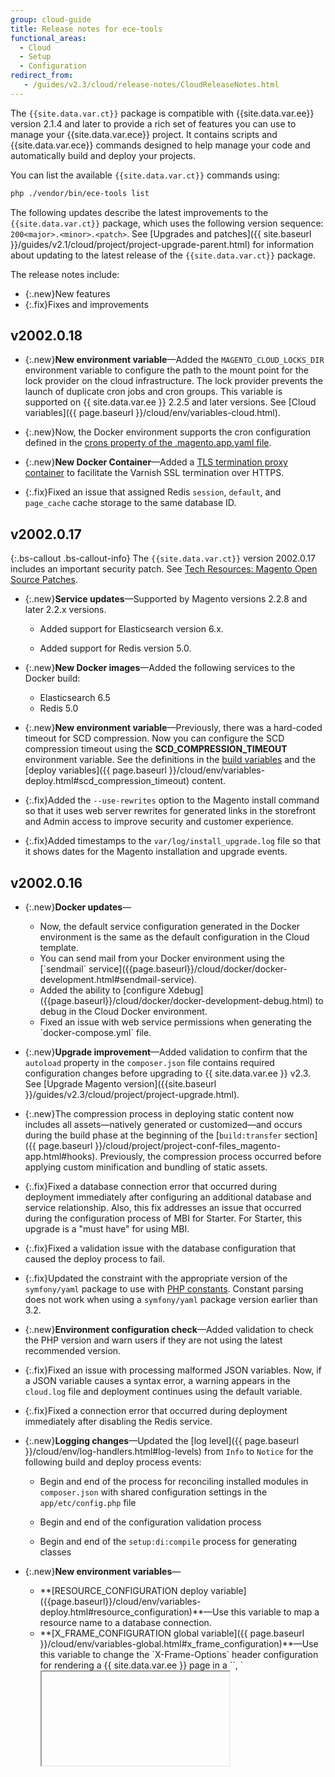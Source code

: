 ```yaml
---
group: cloud-guide
title: Release notes for ece-tools
functional_areas:
  - Cloud
  - Setup
  - Configuration
redirect_from:
   - /guides/v2.3/cloud/release-notes/CloudReleaseNotes.html
---
```

<!-- 2.2 release notes -->

<!-- Assigning liquid variables for placeholder values
{% assign base_url = "{{base_url}}" %}
{% assign unsecure_base_url = "{{unsecure_base_url}}" %}
-->

The `{{site.data.var.ct}}` package is compatible with {{site.data.var.ee}} version 2.1.4 and later to provide a rich set of features you can use to manage your {{site.data.var.ece}} project. It contains scripts and {{site.data.var.ece}} commands designed to help manage your code and automatically build and deploy your projects.

You can list the available `{{site.data.var.ct}}` commands using:

```bash
php ./vendor/bin/ece-tools list
```

The following updates describe the latest improvements to the `{{site.data.var.ct}}` package, which uses the following version sequence: `200<major>.<minor>.<patch>`. See [Upgrades and patches]({{ site.baseurl }}/guides/v2.1/cloud/project/project-upgrade-parent.html) for information about updating to the latest release of the `{{site.data.var.ct}}` package.

The release notes include:

-   {:.new}New features
-   {:.fix}Fixes and improvements

## v2002.0.18

-   {:.new}<!-- MAGECLOUD-3135 -->**New environment variable**—Added the `MAGENTO_CLOUD_LOCKS_DIR` environment variable to configure the path to the mount point for the lock provider on the cloud infrastructure. The lock provider prevents the launch of duplicate cron jobs and cron groups. This variable is supported on {{ site.data.var.ee }} 2.2.5 and later versions. See [Cloud variables]({{ page.baseurl }}/cloud/env/variables-cloud.html).

-   {:.new}<!-- MAGECLOUD-3150 -->Now, the Docker environment supports the cron configuration defined in the [crons property of the .magento.app.yaml file]({{page.baseurl}}/cloud/project/project-conf-files_magento-app.html#crons).

-   {:.new}<!-- MAGECLOUD-2890 -->**New Docker Container**—Added a [TLS termination proxy container]({{page.baseurl}}/cloud/docker/docker-development.html#varnish-container) to facilitate the Varnish SSL termination over HTTPS.

-   {:.fix}<!-- MAGECLOUD-3172 -->Fixed an issue that assigned Redis `session`, `default`, and `page_cache` cache storage to the same database ID.

## v2002.0.17

{:.bs-callout .bs-callout-info}
The `{{site.data.var.ct}}` version 2002.0.17 includes an important security patch. See [Tech Resources: Magento Open Source Patches](https://magento.com/tech-resources/download#download2288).

-   {:.new}**Service updates**—Supported by Magento versions 2.2.8 and later 2.2.x versions.

    -   <!-- MAGECLOUD-3196 -->Added support for Elasticsearch version 6.x.

    -   Added support for Redis version 5.0.

-   {:.new}**New Docker images**—Added the following services to the Docker build:

    -   <!-- MAGECLOUD-3196 -->Elasticsearch 6.5

    -   <!-- MAGECLOUD-3223 -->Redis 5.0

-   {:.new}<!-- MAGECLOUD-2870 -->**New environment variable**—Previously, there was a hard-coded timeout for SCD compression. Now you can configure the SCD compression timeout using the **SCD_COMPRESSION_TIMEOUT** environment variable. See the definitions in the [build variables]({{page.baseurl}}/cloud/env/variables-build.html#scd_compression_timeout) and the [deploy variables]({{ page.baseurl }}/cloud/env/variables-deploy.html#scd_compression_timeout) content.

-   {:.fix}<!-- MAGECLOUD-3246 -->Added the `--use-rewrites` option to the Magento install command so that it uses web server rewrites for generated links in the storefront and Admin access to improve security and customer experience.

-   {:.fix}<!-- MAGECLOUD-2895 -->Added timestamps to the `var/log/install_upgrade.log` file so that it shows dates for the Magento installation and upgrade events.

## v2002.0.16

-   {:.new}**Docker updates**—

    -   <!-- MAGECLOUD-3025 -->Now, the default service configuration generated in the Docker environment is the same as the default configuration in the Cloud template.

    -   <!-- MAGECLOUD-2907 -->You can send mail from your Docker environment using the [`sendmail` service]({{page.baseurl}}/cloud/docker/docker-development.html#sendmail-service).

    -   <!-- MAGECLOUD-2891 -->Added the ability to [configure Xdebug]({{page.baseurl}}/cloud/docker/docker-development-debug.html) to debug in the Cloud Docker environment.

    -   <!-- MAGECLOUD-2883 -->Fixed an issue with web service permissions when generating the `docker-compose.yml` file.

-   {:.new}<!-- MAGECLOUD-2392 -->**Upgrade improvement**—Added validation to confirm that the `autoload` property in the `composer.json` file contains required configuration changes before upgrading to {{ site.data.var.ee }} v2.3. See [Upgrade Magento version]({{site.baseurl }}/guides/v2.3/cloud/project/project-upgrade.html).

-   {:.new}<!-- MAGECLOUD-3104 -->The compression process in deploying static content now includes all assets—natively generated or customized—and occurs during the build phase at the beginning of the [`build:transfer` section]({{ page.baseurl }}/cloud/project/project-conf-files_magento-app.html#hooks). Previously, the compression process occurred before applying custom minification and bundling of static assets.

-   {:.fix}<!-- MAGECLOUD-3035 -->Fixed a database connection error that occurred during deployment immediately after configuring an additional database and service relationship. Also, this fix addresses an issue that occurred during the configuration process of MBI for Starter. For Starter, this upgrade is a "must have" for using MBI.

-   {:.fix}<!-- MAGECLOUD-3003 -->Fixed a validation issue with the database configuration that caused the deploy process to fail.

-   {:.fix}<!-- MAGECLOUD-2956 -->Updated the constraint with the appropriate version of the `symfony/yaml` package to use with [PHP constants]({{page.baseurl}}/cloud/project/magento-env-yaml.html#php-constants). Constant parsing does not work when using a `symfony/yaml` package version earlier than 3.2.

-   {:.new}<!--MAGECLOUD-2903-->**Environment configuration check**—Added validation to check the PHP version and warn users if they are not using the latest recommended version.

-   {:.fix}<!-- MAGECLOUD-2851 -->Fixed an issue with processing malformed JSON variables. Now, if a JSON variable causes a syntax error, a warning appears in the `cloud.log` file and deployment continues using the default variable.

-   {:.fix}<!-- MAGECLOUD-2747 -->Fixed a connection error that occurred during deployment immediately after disabling the Redis service.

-   {:.new}<!--MAGECLOUD-2925-->**Logging changes**—Updated the [log level]({{ page.baseurl }}/cloud/env/log-handlers.html#log-levels) from `Info` to `Notice` for the following build and deploy process events:

    -   Begin and end of the process for reconciling installed modules in `composer.json` with shared configuration settings in the `app/etc/config.php` file

    -   Begin and end of the configuration validation process

    -   Begin and end of the `setup:di:compile` process for generating classes

-   {:.new}**New environment variables**—

    -   <!-- MAGECLOUD-3026 & MAGECLOUD-2963-->**[RESOURCE_CONFIGURATION deploy variable]({{page.baseurl}}/cloud/env/variables-deploy.html#resource_configuration)**—Use this variable to map a resource name to a database connection. 

    -   <!-- MAGECLOUD-3048 -->**[X_FRAME_CONFIGURATION global variable]({{ page.baseurl }}/cloud/env/variables-global.html#x_frame_configuration)**—Use this variable to change the `X-Frame-Options` header configuration for rendering a {{ site.data.var.ee }} page in a `<frame>`, `<iframe>`, or `<object>`.

-   {:.fix}**Environment variable updates**—Changed the following environment variables:

    -  <!-- MAGECLOUD-2466 -->**[WARM_UP_PAGES]({{ page.baseurl }}/cloud/env/variables-post-deploy.html)**—Added the capability to preload the cache for specified pages on all domains defined for a {{ site.data.var.ee }} store. Previously, if your site was configured with multiple domains, the post-deploy process failed to preload the cache for the specified pages on non-default domains and returned the following error in the post-deploy log: `ERROR: Warming up failed: <uri>`

    -  <!-- MAGECLOUD-2823 -->**SCD_COMPRESSION_LEVEL**—Updated the documentation and the sample `.magento.env.yaml` file with the correct default values for SCD compression level. See the definitions in the [build variables]({{page.baseurl}}/cloud/env/variables-build.html#scd_compression_level) and the [deploy variables]({{ page.baseurl }}/cloud/env/variables-deploy.html#scd_compression_level) content.

    -   <!--MAGECLOUD-2882-->**SCD_EXCLUDE_THEMES**——This environment variable is deprecated. Use the SCD_MATRIX variable to control theme configuration. See the definitions in the [build variables]({{page.baseurl}}/cloud/env/variables-build.html#scd_exclude_themes) and the [deploy variables]({{ page.baseurl }}/cloud/env/variables-deploy.html#scd_exclude_themes) content.

    -   <!-- MAGECLOUD-2904 -->**SCD\_MATRIX**—Fixed the validation process to prevent a problem that occurred when the SCD_MATRIX ignored a theme value that contained different character cases. See the definitions in the [build variables]({{page.baseurl}}/cloud/env/variables-build.html#scd_matrix) and the [deploy variables]({{ page.baseurl }}/cloud/env/variables-deploy.html#scd_matrix) content.

    -   <!-- MAGECLOUD-2573/MAGECLOUD-2848 -->**ADMIN variables**—

        -  Improved security when managing credentials for the Magento Admin user using environment variables. You can no longer use the ADMIN_EMAIL, ADMIN_USERNAME, and ADMIN_PASSWORD environment variables to override admin credentials during upgrades. If you cannot access the Admin panel, use the *Forgot password* feature or the Magento CLI `admin:user:create` command to create a new admin user. See [Access your Magento Admin panel]({{ page.baseurl }}/cloud/onboarding/onboarding-tasks.html#admin).

        -  ADMIN_EMAIL is no longer required when upgrading or applying patches.

## v2002.0.15

-   {:.new}**Docker updates**—

    -   <!-- MAGECLOUD-2888 -->Now the Docker generator uses the services specified in the `.magento.app.yaml` and `.magento/services.yaml` configuration files when [building your Docker environment]({{page.baseurl}}/cloud/docker/docker-config.html). You can choose a different service version using build parameters.

    -   <!-- MAGECLOUD-2799 -->Added PHP 7.2 image—Added support for PHP 7.2 in Cloud Docker; updated the [Launch Docker configuration]({{ page.baseurl }}/cloud/docker/docker-config.html) to include the `docker:build --php` option to specify the version of PHP compatible with your Magento Commerce version.

    -   <!-- MAGECLOUD-2565 -->Added a [Cron container]({{page.baseurl}}/cloud/docker/docker-development.html#cron-container) based on the PHP-CLI image.

    -   Added the following services to the Docker build:

        -   <!-- MAGECLOUD-2567 & 2889-->RabbitMQ 3.5 and 3.7

        -   <!-- MAGECLOUD-2569 & 2887 -->ElasticSearch 1.7, 2.4, and 5.2

        -   <!-- MAGECLOUD-2886 -->Redis 3.2 and 4.0

    -   <!-- MAGECLOUD-2577 -->Now you have the DB dump capability when using the Cloud Docker [database container]({{page.baseurl}}/cloud/docker/docker-development.html#database-container). Also, you can [share files]({{page.baseurl}}/cloud/docker/docker-development.html#sharing-data-between-host-machine-and-container) between a host machine and a container using the `docker/mnt` directory.

-   {:.new}<!-- MAGECLOUD- 2575 -->**Configure with PHP constants**—Added support for [PHP constants]({{page.baseurl}}/cloud/project/magento-env-yaml.html#php-constants) in the `.magento.env.yaml` configuration file.

-   {:.new}<!--MAGECLOUD-2879-->**New environment variable**—By default, only the Production environment has Google Analytics enabled. You can enable Google Analytics on the Staging and Integration environments using the  [ENABLE_GOOGLE_ANALYTICS environment variable]({{page.baseurl}}/cloud/env/variables-deploy.html#enable_google_analytics).

-   {:.fix}<!-- MAGECLOUD-2923 -->Fixed an issue that removed customized cron configurations from the `env.php` file after a redeployment. Now, custom cron configurations safely remain in the `env.php` file.

-   {:.fix}<!-- MAGECLOUD-2919 -->Fixed inconsistencies in the messages and [log levels]({{ page.baseurl }}/cloud/env/log-handlers.html#log-levels) for build, deploy, and post-deploy phases. Increased beginning and ending log message levels from **info** to **notice** for all phases and sub-phases. Added beginning and ending log messages, where appropriate.

-   {:.fix}<!-- MAGECLOUD-2862 -->Fixed an issue involving cron processes that prevented the start of the post-deploy phase, when configured. Now, if you have the post-deploy hook enabled, the cron processes are enabled again at the beginning of the post-deploy phase.

-   {:.fix}<!--MAGECLOUD-2736-->Resolved an issue that prevented a successful installation of Magento when specifying a custom database configuration. Previously, the installation process used the database configuration from the [MAGENTO_CLOUD_RELATIONSHIP variable]({{page.baseurl}}/cloud/env/variables-cloud.html) even if you designated customized connection information in the [DATABASE_CONFIGURATION environment variable]({{page.baseurl}}/cloud/env/variables-deploy.html#database_configuration).

-   {:.fix}<!--MAGECLOUD-2740-->Corrected the `config:dump` command so that it includes each website locale in the `system` section of the `config.php` file.

-   {:.fix}<!--MAGECLOUD-2797-->Fixed an issue that resulted in _warm-up_ errors during the post-deploy phase by correcting the source base URL reference.

-   {:.fix}<!--MAGECLOUD-2850-->Fixed an issue that generated files improperly during the `setup:di:compile` process, which affected the Amazon Pay module.

## v2002.0.14

-   {:.new}<!--MAGECLOUD-2372-->**Verify Ideal State**—The `ideal-state` wizard now verifies the current configuration during each deployment and provides clear instructions for updating the configuration to achieve a faster, zero-downtime deployment.

-   {:.fix}<!--MAGECLOUD-2521-->**PCI Compliance**—Updated the messaging protocols for {{site.data.var.ece}} to require Transport Layer Security (TLS) version 1.2 when connecting with third-party messaging services. If you are using a message service that does not support TLS version 1.2, you must upgrade your service. Otherwise, the following error message displays when your {{site.data.var.ee}} application tries to connect to the message server to send an email: `Unable to connect via TLS`.

-   {:.new}<!--MAGECLOUD-2517-->**Deployment improvement**—Added validation to warn customers if a Staging or Production environment has `dev`, `debug`, or `debug_logging` options enabled to prevent performance issues caused by excessive logging activity.

-   {:.fix}**Deployment fixes**—

    -   <!--MAGECLOUD-2603-->Now maintenance mode is enabled at the start of the deploy phase and disabled at the end. If the deployment fails, the site remains in maintenance mode until the deployment issues are resolved. Previously, the site returned to production mode even if the deployment failed.

    -   Reworked the deploy phase validation checks to downgrade the error level for the following deployment issues from `CRITICAL` to `WARNING` so that the deployment completes. Previously, these issues caused the deployment to fail.

        -  Environment configuration contains incorrect values for deploy or cloud variables.

        -  <!--MAGECLOUD-2600-->The Elasticsearch version on the cloud infrastructure is incompatible with the version of the elasticsearch/elasticsearch module supported by {{ site.data.var.ece }}. See the [Elasticsearch troubleshooting article](https://support.magento.com/hc/en-us/articles/360015758471-Deployment-fails-or-interrupts-with-cloud-log-error-Elasticsearch-version-is-not-compatible-with-current-version-of-magento) in the Magento Support Knowledgebase.

    -   <!--MAGECLOUD-2173-->Fixed an issue with the shared configuration settings in the `app/etc/config.php` file that caused `recursion detected` errors during deployment.

-   {:.fix}**Cron-related fixes**—

    -   <!--MAGECLOUD-2602-->Fixed a cron scheduling issue that prevented jobs from running if you specify a cron frequency other than the default (1 minute).

    -   <!--MAGECLOUD--2537-->Fixed an issue in the deploy phase that allowed cron jobs to continue running during deployment, which can cause database locks and other critical issues. Now, all cron jobs are stopped before the deploy phase begins and restarted after the deployment completes.

    -   <!--MAGECLOUD-2501-->Fixed the cron job workflow in versions 2.2.x to unlock frozen cron jobs so that they can be stopped before beginning deployment. Previously, a frozen cron job caused the deployment to stall.

-   {:.fix}<!--MAGECLOUD-2527-->Changed the format of the `config.php` file generated by the `vendor/bin/ece-tools config:dump` command to use short array syntax and 4-space indentation to comply with Magento coding standards.

-   {:.fix}<!--MAGECLOUD-2607-->Fixed a deployment error that occurs when the `.magento.env.yaml` contains `{{ base_url }}` and `{{ unsecure_base_url }}` placeholders for web configurations instead of the default URL configuration for a {{site.data.var.ece}} project./

## v2002.0.13

-   {:.new}<!--MAGECLOUD-2169-->**Enable zero-downtime deployment**—Now {{site.data.var.ece}} queues requests with required database changes during deployment and applies the changes as soon as the deployment completes. Requests can be held for up to 5 minutes to ensure that no sessions are lost. See [Static content deployment options to reduce deployment downtime on Cloud](https://support.magento.com/hc/en-us/articles/360004861194-Static-content-deployment-options-to-reduce-deployment-downtime-on-Cloud).

-   {:.new}**Docker Compose for Cloud**—Made the following improvements to the [Docker setup and configuration]({{ page.baseurl }}/cloud/docker/docker-config.html) process:

    -   <!--MAGECLOUD-2359-->Added a command—`docker:config:convert` to convert PHP configuration files to Docker ENV format to simplify environment configuration. Now, you copy the PHP configuration files to the Docker directory and convert them to Docker ENV files. See [Launch Docker]({{ page.baseurl }}/cloud/docker/docker-config.html).

    -   <!--MAGECLOUD--2357-->The {{site.data.var.ece}} installation process now supports deploying to both read-only and read-write file systems to more closely emulate the Cloud file system. See [Configure Docker]({{ page.baseurl }}/cloud/docker/docker-config.html).

    -   <!--MAGECLOUD--2442-->**Redis service support**—Added a Redis image, which is deployed to a Docker container and configured automatically to work with your Docker installation.

    -   <!--MAGECLOUD--2358-->**Varnish service support**— Added a Varnish image, which is deployed automatically to a Docker container. After deployment, you can manually configure Varnish following Magento best practices. See [Configure and use Varnish]({{ page.baseurl }}/config-guide/varnish/config-varnish.html).

    -   <!--MAGECLOUD--2360-->Secure site access—Added SSL support to access your {{site.data.var.ee}} store and Admin panel.

-   {:.fix}<!--MAGECLOUD-2205-->**Improved {{site.data.var.ece}} extension support**—Downgraded the minimum version requirement for the guzzlehttp/guzzle package in the {{site.data.var.ece}} [composer.json file]({{ page.baseurl }}/cloud/reference/cloud-composer.html) to version 6.2 so that the `{{site.data.var.ct}}` package is compatible with more extensions.

-   {:.new}<!--MAGECLOUD-2363-->**Apply custom changes to your {{site.data.var.ee}} application during the build phase**—We split the build phase into two separate processes so that you can use hooks to apply custom changes to the generated static content before packaging the application for deployment. The *build:generate* process generates code, applies patches, and generates static content. The *build:transfer* process transfers the generated code and static content to the final destination. See [Application hooks]({{ page.baseurl }}/cloud/project/project-conf-files_magento-app.html#hooks).

-   {:.fix}**Environment configuration checks**—Improved validation of the environment configuration to warn customers about version incompatibilities and configuration errors before building and deploying {{site.data.var.ece}}.

    -   <!--MAGECLOUD-2183-->Added version-specific validation to identify unsupported or deprecated environment variables and values.

    -   <!--MAGECLOUD-2389-->Added an Elasticsearch compatibility check to warn users about Elasticsearch configuration issues. Now, the deployment fails if the version of Elasticsearch service on the server is incompatible with {{site.data.var.ee}}. Previously, the deployment succeeded even if the Elasticsearch version was incompatible, which caused product catalog issues after site deployment.

        You can resolve the incompatibility by [submitting a Support ticket]({{ page.baseurl }}/cloud/trouble/trouble.html) to upgrade Elasticsearch to a compatible version, or change the {{site.data.var.ee}} configuration to specify a compatible version of the Elasticsearch PHP client.

        -   For {{site.data.var.ee}} version 2.1.x to 2.2.2, upgrade Elasticsearch to version 2.4.

        -   For {{site.data.var.ee}} version 2.2.3 and later, upgrade Elasticsearch to version 5.2.

        -   If you have Elasticsearch 1.x or 2.x and do not want to upgrade, update the {{site.data.var.ee}} Elasticsearch PHP client version requirement in composer.json to `"elasticsearch/elasticsearch": "~2.0"`.

    -   <!--MAGECLOUD-2156-->Improved validation of environment variables to identify configuration settings that can cause conflicts during the build, deploy, and post-deploy phases. For example, a warning message displays during the install and upgrade process if the global setting for static content deployment conflicts with settings on the build or deploy phase.

-   {:.fix}**Environment variable updates**—Changed the following environment variables:

    -   <!--MAGECLOUD-2435-->**[SKIP_HTML_MINIFICATION global variable]({{ page.baseurl }}/cloud/env/variables-global.html#skip_html_minification)**—Changed the default value to `true` to enable on-demand HTML content minification, which minimizes downtime when deploying to Staging and Production environments. This configuration is required for zero-downtime deployments.

    -   <!--MAGECLOUD-1506-->**[CLEAN_STATIC_FILES deploy variable]({{ page.baseurl }}/cloud/env/variables-deploy.html#clean_static_files)**—Added the capability to manage the clean static files processing for static content generated during the build phase based on the CLEAN_STATIC_FILES environment variable setting. Previously, static content files generated during the build phase were always cleaned.

-   {:.fix}**Logging**—Made the following changes to improve log messages and reduce log size:

    -   <!--MAGECLOUD-2489-->Deployment failure log entries now include the command output from the operations that cause the failures even if your environment configuration does not specify debug level logging. See [`MIN_LOGGING_LEVEL`]({{page.baseurl}}/cloud/env/variables-global.html#min_logging_level).

    -   <!--MAGECLOUD-2209-->Added logging for deployment failures that occur when generated factories required by some extensions cannot be generated correctly because the file system is in a read-only state.

    -   <!--MAGECLOUD-2402-->Reduced the deploy log size and fixed formatting issues caused by setup commands that use the interactive progress bar.

    -   <!--MAGECLOUD-2227-->Eliminated unnecessary verbosity and updated the priority levels for some log statements.

-   {:.fix}**Cron-specific fixes**—

    -   <!--MAGECLOUD-2427-->Changed the default cron job configuration settings for history lifetime from 3d (4320 min) to 1h (60 min) to prevent performance issues and deployment failures that can occur when the cron queue fills too quickly.

    -   <!--MAGECLOUD-2445-->Improved the cron job management process during the deploy phase to prevent database locks and other critical issues. Now, all cron jobs stop during the deploy phase and restart after deployment completes.

    -   <!--MAGECLOUD-2464-->Fixed an issue with the locking mechanism for scheduling consumers launched by cron jobs in {{site.data.var.ee}} versions 2.2.0 and later to prevent cron jobs from launching duplicate consumers.

-   {:.fix}<!-- MAGECLOUD-2182-->Fixed an issue with the [static content compression process]({{ site.baseurl }}/guides/v2.2/cloud/env/variables-intro.html) (`gzip`) that caused `not overwritten` and `no such file or directory` errors when referencing the compressed file during the deployment process.

-   {:.fix}<!--MAGECLOUD-2444-->Fixed an issue that prevented the `php ./vendor/bin/ece-tools config:dump` command from removing redundant sections from the `config.php` file during the dump process if the store locale is not specified. Now you can easily move your configuration files between environments. After you update to `{{site.data.var.ct}}` v2002.0.13, regenerate older `config.php` files with the improved `config:dump` command. See [Configuration management for store settings]({{ page.baseurl }}/cloud/live/sens-data-over.html).

-   {:.fix}<!--MAGECLOUD-2556-->Fixed an issue that caused an error during the deploy phase if the route configuration in the `.magento/routes.yaml` file redirects from an [apex](https://blog.cloudflare.com/zone-apex-naked-domain-root-domain-cname-supp/) domain to a `www` domain.

-   {:.fix}<!--MAGECLOUD-2520-->Fixed an issue with the `_merge` option for the [`SEARCH_CONFIGURATION`]({{ page.baseurl }}/cloud/env/variables-deploy.html#search_configuration) variable that caused incorrect merge results if you do not include the `engine` parameter in the updated `.magento.env.yaml` configuration file. Now, the merge operation correctly overwrites only the values you specify in the updated `.magento.env.yaml` without requiring you to set the `engine` parameter.

-   {:.fix}<!-- MAGECLOUD-2515-->Fixed a Redis configuration issue that incorrectly enabled session locking for {{site.data.var.ece}} versions 2.2.1 and later, which can cause slow performance and timeouts. Now, session locking is disabled by default. The issue was caused by a change in the default behavior of the `disable_locking` parameter introduced in v1.3.4 of the Redis session handler package. See [colinmollenhour/php-redis-session-abstract package](https://github.com/colinmollenhour/php-redis-session-abstract).

## v2002.0.12

-   {:.new}<!-- MAGECLOUD-2250 -->**Docker Compose for Cloud**—Added a command—`docker:build`—to generate a [Docker Compose]({{ page.baseurl }}/cloud/docker/docker-config.html) configuration from the Cloud `{{site.data.var.ct}}` repository.

-   {:.new}<!-- MAGECLOUD-2019 -->**Change Locales**—Now you can [change store locale]({{page.baseurl}}/cloud/live/sens-data-over.html#change-locales) without the exporting and importing configuration process. While Magento is in Production and the SCD_ON_DEMAND is enabled, the Magento store and admin locale options are available.

-   {:.new}<!-- MAGECLOU-1998 -->**Site map and Robots**—Created a [workflow]({{ page.baseurl }}/cloud/trouble/robots-sitemap.html)to add a `robots.txt` file and generate a `sitemap.xml` file for a single domain configuration without requiring a change to the infrastructure.

-   {:.new}<!-- MAGECLOUD-1910 -->**Wizards**—Added two [wizards]({{ page.baseurl }}/cloud/env/smart-wizards.html) to help you with Cloud configuration:
    -  `ideal-state`—configure the ideal state for minimal deployment downtime
    -  `master-slave`—configure load balancing for database and Redis

-   {:.new}<!-- MAGECLOUD-1521 -->**Module Refresh**—Added a Cloud command—`module:refresh`—to enable modules that were disabled or not explicitly enabled, similar to the way that it is done automatically during a build. See [Build and deploy on local in Build phase]({{ page.baseurl }}/cloud/live/live-sanity-check.html#build).

-   {:.new}<!-- MAGECLOUD-2105 -->Added the ability to choose to merge or overwrite configuration for services using the `_merge` option in [CACHE]({{ page.baseurl }}/cloud/env/variables-deploy.html#cache_configuration), [SESSION]({{ page.baseurl }}/cloud/env/variables-deploy.html#session_configuration), [QUEUE]({{ page.baseurl }}/cloud/env/variables-deploy.html#queue_configuration), and [SEARCH]({{ page.baseurl }}/cloud/env/variables-deploy.html#search_configuration) configurations.

-   {:.new}<!-- MAGECLOUD-1908 -->**Environment Configuration sample file**—We added a `.magento.env.yaml` sample file to the ece-tools package that includes a detailed description and possible values for each environment variable.

    -   <!-- MAGECLOUD-1907 -->We also added a deep validation for the `.magento.env.yaml` configuration that prevents failures in the deployment process caused by unexpected values. When a failure occurs, you now receive a detailed error message that begins with: `Environment configuration is not valid. Please correct .magento.env.yaml file with next suggestions:`

-   {:.new}Added the following [**Environment variables**]({{ page.baseurl }}/cloud/env/variables-intro.html):

    -   <!-- MAGECLOUD-1501 -->Now you can define multiple locales for each theme using the new [SCD_MATRIX]({{ page.baseurl }}/cloud/env/variables-deploy.html#scd_matrix) environment variable, which reduces the amount of theme files to deploy.
    -   <!-- MAGECLOUD-2047 --> Added the [DATABASE_CONFIGURATION]({{ page.baseurl }}/cloud/env/variables-deploy.html#database_configuration) environment variable to customize your database connections for deployment.
    -   <!-- MAGECLOUD-2129 -->The new [MIN_LOGGING_LEVEL]({{ page.baseurl }}/cloud/env/variables-global.html#min_logging_level) variable overrides the minimum logging level for all output streams without making changes to the code.

-   {:.fix}Fixed an issue that caused downtime between the deploy and post-deploy phase. Now, the post_deploy phase begins _immediately_ after the deploy phase ends.

-   {:.fix}<!-- MAGECLOUD-2268 -->Fixed an issue that did not clean the successful cron jobs, those with `status = success`, from the schedule.

-   {:.fix}<!-- MAGECLOUD-2113 -->Fixed an issue with the `post_deploy` hook that cleared the cache in the deploy phase instead of the post-deploy phase of the project.

-   {:.fix}<!-- MAGECLOUD-2034 -->Fixed an issue when using SCD with multiple locales, which generated the same `js-translation.json` file for each locale.

-   {:.fix}<!-- MAGECLOUD-2033 -->Optimized the `db:dump` command in the `{{site.data.var.ct}}` package to avoid locking tables and increase speed.

## v2002.0.11

{:.bs-callout .bs-callout-info}
The ece-tools version 2002.0.11 is required for 2.2.4 compatibility.

-  {:.new}**Configuring read-only connections to non-master nodes**—This release adds the ability to configure a read-only connection to a non-master node to receive read-only traffic (for <!--MAGECLOUD-143 -->[Redis]({{ page.baseurl }}/cloud/env/variables-deploy.html#redis_use_slave_connection) and for <!--MAGECLOUD-143 --> [MariaDB]({{ page.baseurl }}/cloud/env/variables-deploy.html#mysql_use_slave_connection)).

-   {:.new}<!--MAGECLOUD-1910 -->**Configuration Wizard**—Added a wizard to help verify your configuration for static content deployment. See [Smart wizards]({{ page.baseurl }}/cloud/env/smart-wizards.html).

-   {:.new}<!-- MAGECLOUD-1966 -->**Symfony Console support**—Added support for Symfony Console 4 with Magento 2.3.

-   {:.fix}<!-- MAGECLOUD-1607 -->**Cron scheduling optimizations**—Improved the queue management and enhanced logging to help with debugging cron-related issues.

-   {:.fix}<!-- MAGECLOUD-1221 -->Deployment validation fails if an `ADMIN_EMAIL` or `ADMIN_USERNAME` value is the same as an existing Magento administrator account.

-   {:.fix}<!-- MAGECLOUD-1282 -->Removed SOLR support for 2.2.x versions. 2.1.x versions retain the ability to enable SOLR.

-   {:.fix}<!-- MAGECLOUD-1489 -->The first installation of the Staging & Production environments of a PRO project now includes different index prefixes for ElasticSearch to prevent possible conflicts while identifying records belonging to each environment.

-   {:.fix}<!-- MAGECLOUD-2021 -->Fixed an issue that interrupted the build phase for legacy architecture during static content deployment.

-   {:.fix}<!-- MAGECLOUD-1607 -->**Cron-specific Improvements**—Re-worked the cron implementation:

    -   Fixed an issue that caused the cron queue to fill quickly. Now it clears the outdated cron jobs in a more reliable way.

    -   Re-organized the sequence of cron jobs so that all jobs in separate threads launch prior to the general group.

    -   Improved logging to better assist in debugging cron issues.

    -   **NOTE**—This release addresses many cron-related issues. If you currently use some cron-related patches in _m2-hotfixes_, remove them.

-   {:.fix}**SCD-specific improvements**—

    -   <!-- MAGECLOUD-1819 -->You can use the `VERBOSE_COMMANDS` and the `SCD_COMPRESSION_LEVEL` environment variables during both _build_ and _deploy_ phases.
    -   <!-- MAGECLOUD-2043 -->Fixed an issue that caused deployment to fail with a random error when encountering an unexpected value for the `SCD_COMPRESSION_LEVEL` environment variable. Improved the configuration validation to provide meaningful notifications. See [`SCD_COMPRESSION_LEVEL`]({{ page.baseurl }}/cloud/env/variables-build.html#scd_compression_level) for acceptable values.

    -   <!-- MAGECLOUD-2044 -->Fixed the behavior of the `SCD_COMPRESSION_LEVEL` environment variable configuration flow so the overrides work as expected.
    -   <!-- MAGECLOUD-2046 -->Fixed an issue that prevented the configuration of the `SCD_THREADS` environment variable in the `.magento.env.yaml` file _deploy_ stage.

## v2002.0.10

-   {:.new}<!-- MAGECLOUD-1285 -->**Static Content Deployment (SCD)**—There is a new, alternative deployment process to generate static content when requested (on-demand). This decreases downtime and improves cache handling by generating the most critical assets.

    -   <!-- MAGECLOUD-1738 -->**New environment variable**—Added the `SCD_ON_DEMAND` global environment variable to generate static content when requested.

    -   <!-- MAGECLOUD-1788 -->**Post-deploy hook**—Added a `post_deploy` hook for the `.magento.app.yaml` file that clears the cache and pre-loads (warms) the cache _after_ the container begins accepting connections. It is available only for Pro projects that contain [Staging and Production environments in the Project Web UI]({{ page.baseurl }}/cloud/trouble/pro-env-management.html) and for Starter projects. Although not required, this works in tandem with the `SCD_ON_DEMAND` environment variable.

-   {:.new}<!-- MAGECLOUD-1842 -->**Optimization**—Optimized moving or copying files during deployment to improve deployment speed and decrease loads on the file system.

-   {:.new}<!-- MAGECLOUD-1751 -->**Deployment Logging**—Added the ability to enable Syslog and Graylog Extended Log Format (GELF) handlers for outputting logs during the deployment process. See [Logging handlers]({{ page.baseurl }}/cloud/env/log-handlers.html).

-   {:.new}Added the following [**Environment variables**]({{ site.baseurl }}/guides/v2.2/cloud/env/variables-intro.html):

    -   <!-- MAGECLOUD-1556 -->`CRYPT_KEY`—Provide a cryptographic key to another environment when moving a database.

    -   <!-- MAGECLOUD-1621 and MAGECLOUD-1736-->`SKIP_HTML_MINIFICATION`—_Global_ environment variable that skips copying the static view files in the `var/view_preprocessed` directory and generates minified HTML when requested.

    -   <!-- MAGECLOUD-1738 -->`SCD_ON_DEMAND`—_Global_ environment variable to generate static content when requested.

    -   `WARM_UP_PAGES`—You can list the pages to use to pre-load the cache. Available in the new [Post-deploy variables]({{ site.baseurl }}/guides/v2.2/cloud/env/variables-post-deploy.html).

-   {:.fix}<!-- MAGECLOUD-982 -->Fixed an issue that involved a locally applied patch breaking the deployment on an instance. Now, ece-tools can detect that a patch has been applied.

-   {:.fix}<!-- MAGECLOUD-1735 -->Fixed a conflict between JavaScript bundling and GZIP functionality. Now these features work correctly together.

-   {:.fix}<!-- MAGECLOUD-1744 -->Fixed an issue that caused ece-tools CLI commands to fail when using earlier PHP 7.0.x versions.

-   {:.fix}<!-- MAGECLOUD-1822 -->Fixed an issue that prevented static content deployment with the compact strategy in multiple threads.

-   {:.fix}<!-- MAGECLOUD-1853 -->Fixed a Redis session locking issue that caused an Admin login delay. Also, the fix is available for 2.1.x.

## v2002.0.9

{:.bs-callout .bs-callout-info}
You must [upgrade the {{site.data.var.ece}} metapackage]({{ site.baseurl }}/guides/v2.2/cloud/project/project-upgrade-parent.html) to get this and all future updates.

-   {:.new}<!-- MAGECLOUD-1086 -->**ece-tools**—The `{{site.data.var.ct}}` package now supports Magento 2.1.x.

-   {:.new}<!-- MAGECLOUD-1552 -->**Redis configuration**—You can now [configure Redis]({{ site.baseurl }}/guides/v2.2/cloud/env/variables-deploy.html#cache_configuration) page and default cache and Redis session storage using an environment variable.

-   {:.new}<!-- MAGECLOUD-1437 -->**Search, AMQP, and Redis service improvements**—We unified the service configuration flow so that it now behaves the same way for all services. Manually editing the `env.php` file to configure services is no longer supported. You must use environment variables or the `.magento.env.yaml` file instead.

-   {:.fix}**Environment variables**—  

    -   <!-- MAGECLOUD-1507 -->The use of `env:STATIC_CONTENT_THREADS` was deprecated and will be removed in a future release. Use the `STATIC_CONTENT_THREADS` environment variable instead.
    -   <!-- MAGECLOUD-1640 -->The `STATIC_CONTENT_EXCLUDE_THEMES` environment variable was deprecated. You must use the `SCD_EXCLUDE_THEMES` environment variable instead.

-   {:.fix}<!-- MAGECLOUD-1674 -->**Logging**—We simplified logging around built-in patching operations.

-   {:.fix}<!-- MAGECLOUD-1615 -->We removed `developer` mode support and the `APPLICATION_MODE` environment variable because they were causing unexpected behavior.

-   {:.fix}<!-- MAGECLOUD-1630 -->We fixed an issue that was causing static content deployment failures related to Redis. Now, multi-threaded static content deployment runs as designed.

-   {:.fix}<!-- MAGECLOUD-1175 -->We fixed an issue that was preventing users from saving modifications to configuration fields in the Admin, which are marked as sensitive after running the `app:config:dump` command.

-   {:.fix}<!-- MAGECLOUD-1674 -->We added support for an earlier version of `symfony/yaml` to fix conflicts with some packages, which are not yet compatible with the latest version.

## Older releases

See the [release notes archive]({{page.baseurl}}/cloud/release-notes/cloud-release-archive.html) for version 2002.0.8 and earlier.
